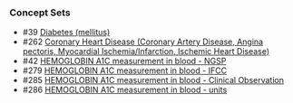 ### Concept Sets
  * #39 [Diabetes (mellitus)](https://github.com/DBMI/R2D2-Public/blob/master/Question_00012/concepts/JSON/39_R2D2__DiabetesMellitus.json)
  * #262 [Coronary Heart Disease (Coronary Artery Disease, Angina  pectoris, Myocardial Ischemia/Infarction, Ischemic Heart Disease)](https://github.com/DBMI/R2D2-Public/blob/master/Question_00012/concepts/JSON/262_R2D2__CoronaryHeartDisease.json)
  * #42 [HEMOGLOBIN A1C measurement  in blood - NGSP](https://github.com/DBMI/R2D2-Public/blob/master/Question_00012/concepts/JSON/42_R2D2__HEMOGLOBIN_A1C_measurement_in_blood__NGSP.json)
  * #279 [HEMOGLOBIN A1C measurement  in blood - IFCC](https://github.com/DBMI/R2D2-Public/blob/master/Question_00012/concepts/JSON/279_R2D2__HEMOGLOBIN_A1C_measurement_in_blood__IFCC.json)
  * #285 [HEMOGLOBIN A1C measurement in blood  - Clinical Observation](https://github.com/DBMI/R2D2-Public/blob/master/Question_00012/concepts/JSON/285_R2D2__HEMOGLOBIN_A1C_measurement_in_blood__Clinical_Observation.json)
  * #286 [HEMOGLOBIN A1C measurement  in blood - units](https://github.com/DBMI/R2D2-Public/blob/master/Question_00012/concepts/JSON/286_R2D2__HEMOGLOBIN_A1C_measurement_in_blood__units.json)
